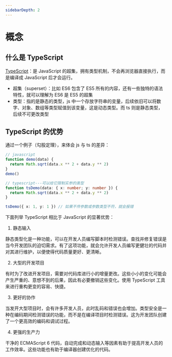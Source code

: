 ```yaml
---
sidebarDepth: 2
---
```


# 概念

## 什么是 TypeScript

[TypeScript](https://www.typescriptlang.org/)：是 JavaScript 的超集，拥有类型机制，不会再浏览器直接执行，而是编译成 JavaScript 后才会运行。

- 超集（superset）：比如 ES6 包含了 ES5 所有的内容，还有一些独特的语法特性，就可以理解为 ES6 是 ES5 的超集
- 类型：指的是静态的类型，js 中一个存放字符串的变量，后续依旧可以将数字、对象、数组等类型赋值到该变量，这是动态类型。而 ts 则是静态类型，后续不可更改类型

## TypeScript 的优势

通过一个例子（勾股定理），来体会 js 与 ts 的差异：

```javascript
// javascript
function demo(data) {
  return Math.sqrt(data.x ** 2 + data.y ** 2)
}
demo()
```

```typescript
// typescript---可以给它限制实参的类型
function tsDemo(data: { x: number; y: number }) {
  return Math.sqrt(data.x ** 2 + data.y ** 2)
}

tsDemo({ x: 1, y: 1 }) // 如果不传参数或参数类型不符，就会报错
```

下面列举 TypeScript 相比于 JavaScript 的显著优势：

1. 静态输入

静态类型化是一种功能，可以在开发人员编写脚本时检测错误。查找并修复错误是当今开发团队的迫切需求。有了这项功能，就会允许开发人员编写更健壮的代码并对其进行维护，以便使得代码质量更好、更清晰。

2. 大型的开发项目

有时为了改进开发项目，需要对代码库进行小的增量更改。这些小小的变化可能会产生严重的、意想不到的后果，因此有必要撤销这些变化。使用 TypeScript 工具来进行重构更变的容易、快捷。

3. 更好的协作

当发开大型项目时，会有许多开发人员，此时乱码和错误也会增加。类型安全是一种在编码期间检测错误的功能，而不是在编译项目时检测错误。这为开发团队创建了一个更高效的编码和调试过程。

4. 更强的生产力

干净的 ECMAScript 6 代码，自动完成和动态输入等因素有助于提高开发人员的工作效率。这些功能也有助于编译器创建优化的代码。

